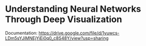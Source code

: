 **Understanding Neural Networks Through Deep Visualization**
============================

Documentation: https://drive.google.com/file/d/1yuwcs-LDm5sYJiMNEjYiEi0q0_c8S48Y/view?usp=sharing

